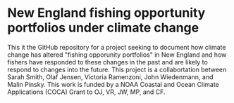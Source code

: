 # New England fishing opportunity portfolios under climate change

This it the GitHub repository for a project seeking to document how climate change has altered "fishing opporunity portfolios" in New England and how fishers have responded to these changes in the past and are likely to respond to changes into the future. This project is a collabortation between Sarah Smith, Olaf Jensen, Victoria Ramenzoni, John Wiedenmann, and Malin Pinsky. This work is funded by a NOAA Coastal and Ocean Climate Applications (COCA) Grant to OJ, VR, JW, MP, and CF.
